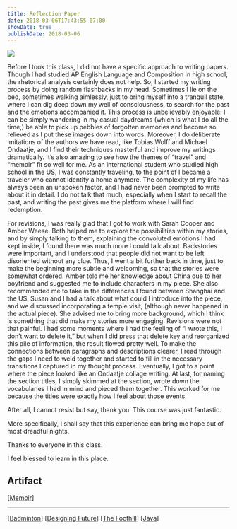 ```yaml
---
title: Reflection Paper
date: 2018-03-06T17:43:55-07:00
showDate: true
publishDate: 2018-03-06
---
```


![](../images/rfpaper1.JPG)

Before I took this class, I did not have a specific approach to writing papers. Though I had
studied AP English Language and Composition in high school, the rhetorical analysis certainly does not help. So, I started my writing process by doing random flashbacks in my head. Sometimes I lie on the bed, sometimes walking aimlessly, just to bring myself into a tranquil state, where I can dig deep down my well of consciousness, to search for the past and the emotions accompanied it. This process is unbelievably enjoyable: I can be simply wandering in my casual daydreams (which is what I do all the time,) be able to pick up pebbles of forgotten memories and become so relieved as I put these images down into words. Moreover, I do deliberate imitations of the authors we have read, like Tobias Wolff and Michael Ondaatje, and I find their techniques masterful and improve my writings dramatically. It’s also amazing to see how the themes of “travel” and “memoir” fit so well
for me. As an international student who studied high school in the US, I was constantly traveling, to the point of I became a traveler who cannot identify a home anymore. The complexity of my life has always been an unspoken factor, and I had never been prompted to write about it in detail. I do not talk that much, especially when I start to recall the past, and writing the past gives me the platform where I will find redemption.

For revisions, I was really glad that I got to work with Sarah Cooper and Amber Weese. Both helped me to explore the possibilities within my stories, and by simply talking to them, explaining the convoluted emotions I had kept inside, I found there was much more I could talk about. Backstories were important, and I understood that people did not want to be left disoriented without any clue. Thus, I went a bit further back in time, just to make the beginning more subtle and welcoming, so that the stories were somewhat ordered. Amber told me her knowledge about China due to her boyfriend and suggested me to include characters in my piece. She also recommended me to take in the differences I found between Shanghai and the US. Susan and I had a talk about what could I introduce into the piece, and we discussed incorporating a temple visit, (although never happened in the actual piece). She advised me to bring more background, which I think is something that did make my stories more engaging. Revisions were not that painful. I had some moments where I had the feeling of “I wrote this, I don’t want to delete it,” but when I did press that delete key and reorganized this pile of information, the result flowed pretty well. To make the connections between paragraphs and descriptions clearer, I read through the gaps I need to weld together and started to fill in the necessary transitions I captured in my thought process. Eventually, I got to a point where the piece looked like an Ondaatje collage writing. At last, for naming the section titles, I simply skimmed at the section, wrote down the vocabularies I had in mind and pieced them together. This worked for me because the titles were exactly how I feel about those events.

After all, I cannot resist but say, thank you. This course was just fantastic.

More specifically, I shall say that this experience can bring me hope out of most dreadful nights.

Thanks to everyone in this class.

I feel blessed to learn in this place.

## Artifact

[[Memoir]]

---

[[Badminton]]
[[Designing Future]]
[[The Foothill]]
[[Java]]

[//begin]: # "Autogenerated link references for markdown compatibility"
[Memoir]: Memoir.md "Memoir"
[Badminton]: Badminton.md "Badminton"
[Designing Future]: <Designing Future.md> "Designing Future"
[The Foothill]: <The Foothill.md> "Autumn Quarter Reflection"
[Java]: Java.md "Java"
[//end]: # "Autogenerated link references"

